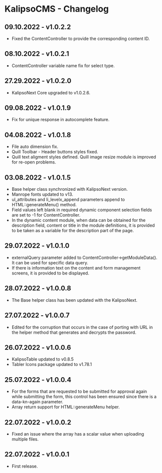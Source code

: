 # KalipsoCMS - Changelog

## 09.10.2022 - **v1.0.2.2**
- Fixed the ContentController to provide the corresponding content ID.

## 08.10.2022 - **v1.0.2.1**
- ContentController variable name fix for select type.

## 27.29.2022 - **v1.0.2.0**
- KalipsoNext Core upgraded to v1.0.2.6.

## 09.08.2022 - **v1.0.1.9**
- Fix for unique response in autocomplete feature.

## 04.08.2022 - **v1.0.1.8**
- File auto dimension fix.
- Quill Toolbar - Header buttons styles fixed.
- Quill text aligment styles defined. Quill image resize module is improved for re-open problems.

## 03.08.2022 - **v1.0.1.5**
- Base helper class synchronized with KalipsoNext version.
- Manrope fonts updated to v13.
- ul_attributes and li_levelx_append parameters append to HTML::generateMenu() method.
- Field values left blank in required dynamic component selection fields are set to -1 for ContentController.
- In the dynamic content module, when data can be obtained for the description field, content or title in the module definitions, it is provided to be taken as a variable for the description part of the page.

## 29.07.2022 - **v1.0.1.0**
- externalQuery parameter added to ContentController->getModuleData(). It can be used for specific data query.
- If there is information text on the content and form management screens, it is provided to be displayed.

## 28.07.2022 - **v1.0.0.8**
- The Base helper class has been updated with the KalipsoNext.

## 27.07.2022 - **v1.0.0.7**
- Edited for the corruption that occurs in the case of porting with URL in the helper method that generates and decrypts the password.

## 26.07.2022 - **v1.0.0.6**
- KalipsoTable updated to v0.8.5
- Tabler Icons package updated to v1.78.1

## 25.07.2022 - **v1.0.0.4**
- For the forms that are requested to be submitted for approval again while submitting the form, this control has been ensured since there is a data-kn-again parameter.
- Array return support for HTML::generateMenu helper.

## 22.07.2022 - **v1.0.0.2**
- Fixed an issue where the array has a scalar value when uploading multiple files.

## 22.07.2022 - **v1.0.0.1**
- First release.